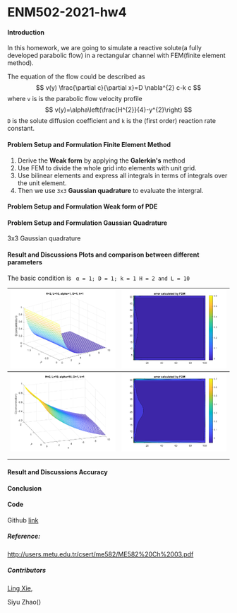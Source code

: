 # ENM502-2021-hw4
#### Introduction

In this homework, we are going to simulate a reactive solute(a fully developed parabolic flow) in a rectangular channel with FEM(finite element method).

The equation of the flow could be described as 
$$
v(y) \frac{\partial c}{\partial x}=D \nabla^{2} c-k c
$$
where `v` is is the parabolic flow velocity profile
$$
v(y)=\alpha\left(\frac{H^{2}}{4}-y^{2}\right)
$$
`D` is the solute diffusion coefficient and `k` is the (first order) reaction rate constant. 

#### Problem Setup and Formulation Finite Element Method

1. Derive the **Weak form** by applying the **Galerkin's** method
2. Use FEM to divide the whole grid into elements with unit grid.
3. Use bilinear elements and express all integrals in terms of integrals over the unit element.
4. Then we use `3x3` **Gaussian quadrature** to evaluate the intergral.

#### Problem Setup and Formulation Weak form of PDE



#### Problem Setup and Formulation Gaussian Quadrature

3x3 Gaussian quadrature

#### Result and Discussions Plots and comparison between different parameters

The basic condition is ` α = 1; D = 1; k = 1 H = 2 and L = 10`



| ![](./results/alpha1/c.png)  | ![](./results/alpha1/fdm_err.png)  |
| ---------------------------- | ---------------------------------- |
| ![](./results/alpha10/c.png) | ![](./results/alpha10/fdm_err.png) |
|                              |                                    |
|                              |                                    |



#### Result and Discussions Accuracy

#### Conclusion

#### Code

Github [link](https://github.com/Jack12xl/ENM502-2021-hw4)



##### Reference:

http://users.metu.edu.tr/csert/me582/ME582%20Ch%2003.pdf

##### Contributors

[Ling Xie](https://github.com/Jack12xl),

Siyu Zhao()